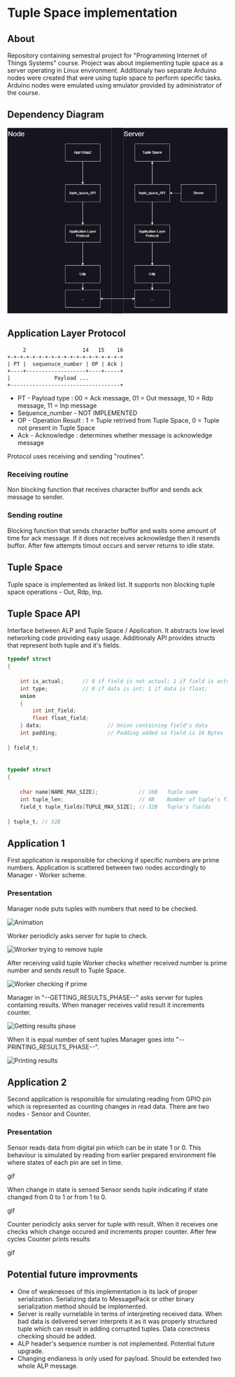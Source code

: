 # Tuple Space implementation

## About
Repository containing semestral project for "Programming Internet of Things Systems" course.
Project was about implementing tuple space as a server operating in Linux environment. Additionaly two separate Arduino nodes were created that were using tuple space to perform specific tasks. Arduino nodes were emulated using emulator provided by administrator of the course.

## Dependency Diagram 

![Dependency_Diagram](Dependency_diagram.png)


## Application Layer Protocol
         2                  14   15    16
    +-+-+-+-+-+-+-+-+-+-+-+-+-+-+-+-+-+-+
    | PT |  sequenuce_number | OP | Ack |
    +----+-------------------+----+-----+
    |              Payload ...              
    +-----------------------------------+
    

- PT - Payload type : 00 = Ack message, 01 = Out message, 10 = Rdp message, 11 = Inp message
- Sequence_number - NOT IMPLEMENTED
- OP - Operation Result : 1 = Tuple retrived from Tuple Space, 0 = Tuple not present in Tuple Space 
- Ack - Acknowledge : determines whether message is acknowledge message

Protocol uses receiving and sending "routines". 
### Receiving routine
Non blocking function that receives character buffor and sends ack message to sender.

### Sending routine
Blocking function that sends character buffor and waits some amount of time for ack message. If it does not receives acknowledge then it resends buffor. After few attempts timout occurs and server returns to idle state.


## Tuple Space
Tuple space is implemented as linked list. It supports non blocking tuple space operations - Out, Rdp, Inp.

## Tuple Space API
Interface between ALP and Tuple Space / Application. It abstracts low level networking code providing easy usage.
Additionaly API provides structs that represent both tuple and it's fields.
```c
typedef struct
{

    int is_actual;      // 0 if field is not actual; 1 if field is actual
    int type;           // 0 if data is int; 1 if data is float;
    union
    {
        int int_field;
        float float_field;
    } data;                     // Union containing field's data
    int padding;                // Padding added so field is 16 Bytes

} field_t;  


typedef struct
{

    char name[NAME_MAX_SIZE];             // 16B   Tuple name
    int tuple_len;                        // 4B    Number of tuple's fields
    field_t tuple_fields[TUPLE_MAX_SIZE]; // 32B   Tuple's fields

} tuple_t; // 52B      
```
 
## Application 1
First application is responsible for checking if specific numbers are prime numbers. Application is scattered between two nodes accordingly to Manager - Worker scheme. 

### Presentation
Manager node puts tuples with numbers that need to be checked.

![Animation](https://github.com/Sulik5/psir-project/assets/47953589/f29bc9d5-329d-4b9b-8715-51904bb2e91e)


Worker periodicly asks server for tuple to check.


![Wrorker trying to remove tuple](https://github.com/Sulik5/psir-project/assets/47953589/362537c1-d824-47aa-b7dd-453e1141245e)


After receiving valid tuple Worker checks whether received number is prime number and sends result to Tuple Space.

![Worker checking if prime](https://github.com/Sulik5/psir-project/assets/47953589/11efb094-0223-4fc2-813d-39215687779e)

Manager in "--GETTING_RESULTS_PHASE--" asks server for tuples containing results. When manager receives valid result it increments counter. 

![Getting results phase](https://github.com/Sulik5/psir-project/assets/47953589/8f371010-9724-4962-8e75-c9b91b8a88dd)

When it is equal number of sent tuples Manager goes into "--PRINTING_RESULTS_PHASE--".

![Printing results](https://github.com/Sulik5/psir-project/assets/47953589/35cfda06-b60c-4d22-a701-19d6100c32ad)


## Application 2
Second application is responsible for simulating reading from GPIO pin which is represented as counting changes in read data. There are two nodes - Sensor and Counter.

### Presentation
Sensor reads data from digital pin which can be in state 1 or 0. This behaviour is simulated by reading from earlier prepared environment file where states of each pin are set in time.

gif

When change in state is sensed Sensor sends tuple indicating if state changed from 0 to 1 or from 1 to 0.

gif

Counter periodicly asks server for tuple with result. When it receives one checks which change occured and increments proper counter.
After few cycles Counter prints results

gif



## Potential future improvments
* One of weaknesses of this implementation is its lack of proper serialization. Serializing data to MessagePack or other binary serialization method should be implemented.
* Server is really vurnelable in terms of interpreting received data. When bad data is delivered server interprets it as it was properly structured tuple which can result in adding corrupted tuples. Data corectness checking should be added.
* ALP header's sequence number is not implemented. Potential future upgrade.
* Changing endianess is only used for payload. Should be extended two whole ALP message.
